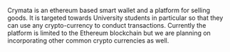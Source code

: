 Crymata is an ethereum based smart wallet and a platform for selling goods. It is targeted towards University students in particular so that they can use any crypto-currency to conduct transactions. Currently the platform is limited to the Ethereum blockchain but we are planning on incorporating other common crypto currencies as well.
